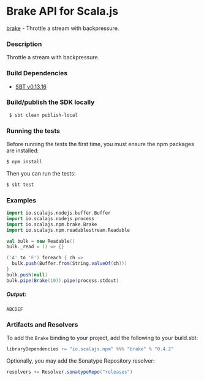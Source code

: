 Brake API for Scala.js
================================
[brake](https://www.npmjs.com/package/brake) - Throttle a stream with backpressure.

### Description

Throttle a stream with backpressure.

### Build Dependencies

* [SBT v0.13.16](http://www.scala-sbt.org/download.html)

### Build/publish the SDK locally

```bash
 $ sbt clean publish-local
```

### Running the tests

Before running the tests the first time, you must ensure the npm packages are installed:

```bash
$ npm install
```

Then you can run the tests:

```bash
$ sbt test
```

### Examples

```scala
import io.scalajs.nodejs.buffer.Buffer
import io.scalajs.nodejs.process
import io.scalajs.npm.brake.Brake
import io.scalajs.npm.readablestream.Readable

val bulk = new Readable()
bulk._read = () => {}

('A' to 'F') foreach { ch =>
  bulk.push(Buffer.from(String.valueOf(ch)))
}
bulk.push(null)
bulk.pipe(Brake(10)).pipe(process.stdout)
```

##### Output:

```text
ABCDEF
```

### Artifacts and Resolvers

To add the `Brake` binding to your project, add the following to your build.sbt:  

```sbt
libraryDependencies += "io.scalajs.npm" %%% "brake" % "0.4.2"
```

Optionally, you may add the Sonatype Repository resolver:

```sbt   
resolvers += Resolver.sonatypeRepo("releases") 